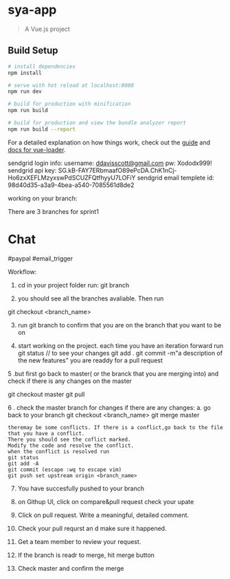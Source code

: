 # sya-app

> A Vue.js project

## Build Setup

``` bash
# install dependencies
npm install

# serve with hot reload at localhost:8080
npm run dev

# build for production with minification
npm run build

# build for production and view the bundle analyzer report
npm run build --report
```

For a detailed explanation on how things work, check out the [guide](http://vuejs-templates.github.io/webpack/) and [docs for vue-loader](http://vuejs.github.io/vue-loader).

sendgrid login info:
username: ddavisscott@gmail.com
pw: Xododx999!
sendgrid api key: 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
sendgrid email templete id: 98d40d35-a3a9-4bea-a540-7085561d8de2

working on your branch:

There are 3 branches for sprint1 
# Chat
#paypal
#email_trigger

Workflow:

1. cd in your project folder run:
git branch

2. you should see all the branches avaliable. Then run

git checkout <branch_name>

3. run 
git branch
 to confirm that you are on the branch that you want to be on

 4. start working on the project. each time you have an iteration forward run
git status // to see your changes
 git add .
 git commit -m"a description of the new features"
 you are readdy for a pull request

5 .but first go back to master(  or the branck that you are merging into) and check if there is any changes on the master

git checkout master
git pull 

6 . check the master branch for changes
    if there are any changes:
    a. go back to your branch
    git checkout <branch_name>
    git merge master

    theremay be some conflicts. If there is a conflict,go back to the file that you have a conflict.
    There you should see the coflict marked.
    Modify the code and resolve the conflict.
    when the conflict is resolved run 
    git status
    git add -A
    git commit (escape :wq to escape vim)
    git push set upstream origin <branch_name>
7. You have succesfully pushed to your branch

8. on Githup UI, click on compare&pull request
    check your upate
9. Click on pull request. Write a meaningful, detailed comment.
10. Check your pull requrst an d make sure it happened.
11. Get a team member to review your request.
12. If the branch is readr to merge, hit merge button
13. Check master and confirm the merge




